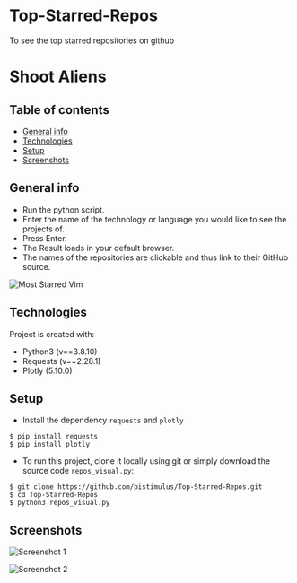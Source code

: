 # Top-Starred-Repos
To see the top starred repositories on github

# Shoot Aliens

## Table of contents
* [General info](#general-info)
* [Technologies](#technologies)
* [Setup](#setup)
* [Screenshots](#screenshots)

## General info

* Run the python script.
* Enter the name of the technology or language you would like to see the projects of.
* Press Enter.
* The Result loads in your default browser.
* The names of the repositories are clickable and thus link to their GitHub source.

![Most Starred Vim](https://github.com/bistimulus/Shoot-Aliens/blob/main/Screenshots/Vim.png?raw=true)

## Technologies
Project is created with:
* Python3 (v==3.8.10)
* Requests (v==2.28.1)
* Plotly (5.10.0)
	
## Setup
* Install the dependency ```requests``` and ```plotly```

```
$ pip install requests
$ pip install plotly
```

* To run this project, clone it locally using git or simply download the source code ```repos_visual.py```:

```
$ git clone https://github.com/bistimulus/Top-Starred-Repos.git
$ cd Top-Starred-Repos
$ python3 repos_visual.py

```

## Screenshots
![Screenshot 1](https://github.com/bistimulus/Shoot-Aliens/blob/main/Screenshots/Python.png?raw=true)

![Screenshot 2](https://github.com/bistimulus/Shoot-Aliens/blob/main/Screenshots/CPP.png?raw=true)

